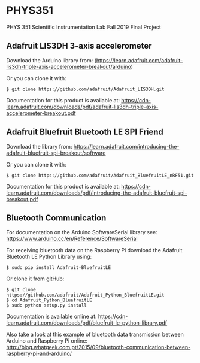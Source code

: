 # PHYS351
PHYS 351 Scientific Instrumentation Lab Fall 2019 Final Project

## Adafruit LIS3DH 3-axis accelerometer
Download the Arduino library from:
(https://learn.adafruit.com/adafruit-lis3dh-triple-axis-accelerometer-breakout/arduino)

Or you can clone it with:
```
$ git clone https://github.com/adafruit/Adafruit_LIS3DH.git
```

Documentation for this product is available at:
https://cdn-learn.adafruit.com/downloads/pdf/adafruit-lis3dh-triple-axis-accelerometer-breakout.pdf

## Adafruit Bluefruit Bluetooth LE SPI Friend
Download the library from:
https://learn.adafruit.com/introducing-the-adafruit-bluefruit-spi-breakout/software

Or you can clone it with:
```
$ git clone https://github.com/adafruit/Adafruit_BluefruitLE_nRF51.git
```

Documentation for this product is available at:
https://cdn-learn.adafruit.com/downloads/pdf/introducing-the-adafruit-bluefruit-spi-breakout.pdf

## Bluetooth Communication
For documentation on the Arduino SoftwareSerial library see:
https://www.arduino.cc/en/Reference/SoftwareSerial

For receiving bluetooth data on the Raspberry Pi download the Adafruit Bluetooth LE Python Library using:
```
$ sudo pip install Adafruit-BluefruitLE
```

Or clone it from gitHub:
```
$ git clone https://github.com/adafruit/Adafruit_Python_BluefruitLE.git
$ cd Adafruit_Python_BluefruitLE
$ sudo python setup.py install
```
Documentation is available online at:
https://cdn-learn.adafruit.com/downloads/pdf/bluefruit-le-python-library.pdf

Also take a look at this example of bluetooth data transmission between Arduino and Raspberry Pi online:
http://blog.whatgeek.com.pt/2015/09/bluetooth-communication-between-raspberry-pi-and-arduino/
